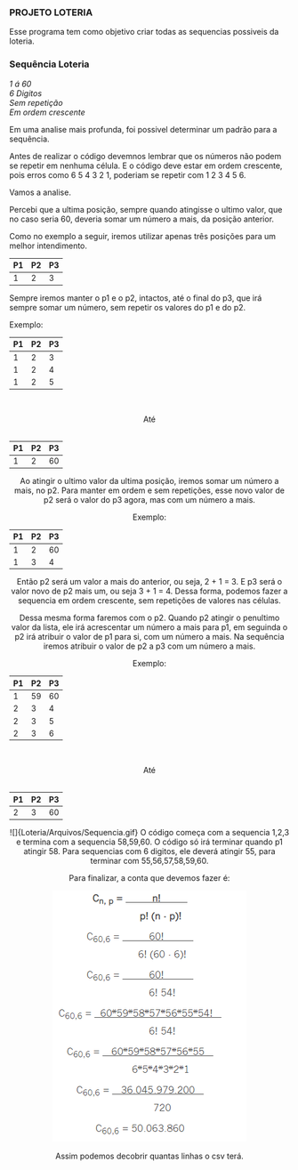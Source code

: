### PROJETO LOTERIA

Esse programa tem como objetivo criar todas as sequencias possiveis da loteria. 

### Sequência Loteria
 _1 á 60_<br>
 _6 Digitos_<br>
 _Sem repetição_<br>
 _Em ordem crescente_<br>

 Em uma analise mais profunda, foi possivel determinar um padrão para a sequência.

Antes de realizar o código devemnos lembrar que os números não podem se repetir em nenhuma célula. E o código deve estar em ordem crescente, pois erros como 6 5 4 3 2 1, poderiam se repetir com 1 2 3 4 5 6.

Vamos a analise.

Percebi que a ultima posição, sempre quando atingisse o ultimo valor, que no caso seria 60, deveria somar um número a mais, da posição anterior.

Como no exemplo a seguir, iremos utilizar apenas três posições para um melhor intendimento.


|  P1  |  P2  |  P3  |
|------|------|------|
|   1  |   2  |   3  |
 
Sempre iremos manter o p1 e o p2, intactos, até o final do p3, que irá sempre somar um número, sem repetir os valores do p1 e do p2. 

Exemplo:

    
|  P1  |  P2  |  P3  |
|------|------|------|
|   1  |   2  |   3  |
|   1  |   2  |   4  |
|   1  |   2  |   5  |




<br><center>Até<center><br>


|  P1  |  P2  |  P3  |
|------|------|------|
|   1  |   2  |  60  |



Ao atingir o ultimo valor da ultima posição, iremos somar um número a mais, no p2. Para manter em ordem e sem repetições, esse novo valor de p2 será o valor do p3 agora, mas com um número a mais.

Exemplo:

|  P1  |  P2  |  P3  |
|------|------|------|
|   1  |   2  |  60  |
|   1  |   3  |   4  |


Então p2 será um valor a mais do anterior, ou seja, 2 + 1 = 3. E p3 será o valor novo de p2 mais um, ou seja 3 + 1 = 4.
Dessa forma, podemos fazer a sequencia em ordem crescente, sem repetições de valores nas células. 

Dessa mesma forma faremos com o p2. Quando p2 atingir o penultimo valor da lista, ele irá acrescentar um número a mais para p1, em seguinda o p2 irá atribuir o valor de p1 para si, com um número a mais. Na sequência iremos atribuir o valor de p2 a p3 com um número a mais.

Exemplo:

|  P1  |  P2  |  P3  |
|------|------|------|
|   1  |  59  |  60  |
|   2  |   3  |   4  |
|   2  |   3  |   5  |
|   2  |   3  |   6  |

<br><center>Até<center><br>

|  P1  |  P2  |  P3  |
|------|------|------|
|   2  |   3  |  60  |

![]{Loteria/Arquivos/Sequencia.gif}
O código começa com a sequencia 1,2,3 e termina com a sequencia 58,59,60. O código só irá terminar quando p1 atingir 58. 
Para sequencias com 6 digitos, ele deverá atingir 55, para terminar com 55,56,57,58,59,60.


Para finalizar, a conta que devemos fazer é:

![](Loteria/Arquivos/Conta.png)

Assim podemos decobrir quantas linhas o csv terá.
